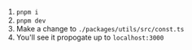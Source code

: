 1. `pnpm i`
2. `pnpm dev`
3. Make a change to `./packages/utils/src/const.ts`
4. You'll see it propogate up to `localhost:3000`
